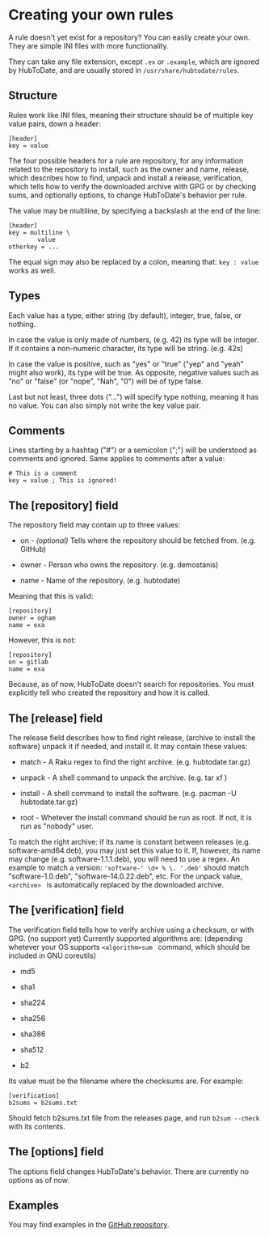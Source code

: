Creating your own rules
=======================

A rule doesn't yet exist for a repository? You can easily create your own. They are simple INI files with more functionality.

They can take any file extension, except `.ex` or `.example`, which are ignored by HubToDate, and are usually stored in `/usr/share/hubtodate/rules`.

Structure
---------

Rules work like INI files, meaning their structure should be of multiple key value pairs, down a header:

    [header]
    key = value

The four possible headers for a rule are repository, for any information related to the repository to install, such as the owner and name, release, which describes how to find, unpack and install a release, verification, which tells how to verify the downloaded archive with GPG or by checking sums, and optionally options, to change HubToDate's behavior per rule.

The value may be multiline, by specifying a backslash at the end of the line:

    [header]
    key = multiline \
            value
    otherkey = ...

The equal sign may also be replaced by a colon, meaning that: `key : value` works as well.

Types
-----

Each value has a type, either string (by default), integer, true, false, or nothing.

In case the value is only made of numbers, (e.g. 42) its type will be integer. If it contains a non-numeric character, its type will be string. (e.g. 42s)

In case the value is positive, such as "yes" or "true" ("yep" and "yeah" might also work), its type will be true. As opposite, negative values such as "no" or "false" (or "nope", "Nah", "0") will be of type false.

Last but not least, three dots ("...") will specify type nothing, meaning it has no value. You can also simply not write the key value pair.

Comments
--------

Lines starting by a hashtag ("#") or a semicolon (";") will be understood as comments and ignored. Same applies to comments after a value:

    # This is a comment
    key = value ; This is ignored!

The [repository] field
----------------------

The repository field may contain up to three values:

  * on - *(optional)* Tells where the repository should be fetched from. (e.g. GitHub)

  * owner - Person who owns the repository. (e.g. demostanis)

  * name - Name of the repository. (e.g. hubtodate)

Meaning that this is valid:

    [repository]
    owner = ogham
    name = exa

However, this is not:

    [repository]
    on = gitlab
    name = exa

Because, as of now, HubToDate doesn't search for repositories. You must explicitly tell who created the repository and how it is called.

The [release] field
-------------------

The release field describes how to find right release, (archive to install the software) unpack it if needed, and install it. It may contain these values:

  * match - A Raku regex to find the right archive. (e.g. hubtodate.tar.gz)

  * unpack - A shell command to unpack the archive. (e.g. tar xf <archive>)

  * install - A shell command to install the software. (e.g. pacman -U hubtodate.tar.gz)

  * root - Whetever the install command should be run as root. If not, it is run as "nobody" user.

To match the right archive: if its name is constant between releases (e.g. software-amd64.deb), you may just set this value to it. If, however, its name may change (e.g. software-1.1.1.deb), you will need to use a regex. An example to match a version: `'software-' \d+ % \. '.deb'` should match "software-1.0.deb", "software-14.0.22.deb", etc. For the unpack value, `<archive> ` is automatically replaced by the downloaded archive.

The [verification] field
------------------------

The verification field tells how to verify archive using a checksum, or with GPG. (no support yet) Currently supported algorithms are: (depending whetever your OS supports `<algorithm>sum ` command, which should be included in GNU coreutils)

  * md5

  * sha1

  * sha224

  * sha256

  * sha386

  * sha512

  * b2

Its value must be the filename where the checksums are. For example:

    [verification]
    b2sums = b2sums.txt

Should fetch b2sums.txt file from the releases page, and run `b2sum --check` with its contents.

The [options] field
-------------------

The options field changes HubToDate's behavior. There are currently no options as of now.

Examples
--------

You may find examples in the [GitHub repository](https://github.com/demostanis/hubtodate/tree/master/hubtodate/rules).
